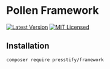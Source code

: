 # Pollen Framework

[![Latest Version](https://img.shields.io/badge/release-2.1.0-blue?style=for-the-badge)](https://www/presstify.com/pollen-solutions/framework/)
[![MIT Licensed](https://img.shields.io/badge/license-MIT-green?style=for-the-badge)](LICENSE.md)

## Installation

```bash
composer require presstify/framework
```
